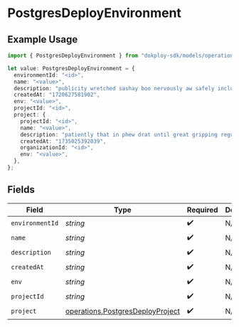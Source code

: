 # PostgresDeployEnvironment

## Example Usage

```typescript
import { PostgresDeployEnvironment } from "dokploy-sdk/models/operations";

let value: PostgresDeployEnvironment = {
  environmentId: "<id>",
  name: "<value>",
  description: "publicity wretched sashay boo nervously aw safely including",
  createdAt: "1720627581902",
  env: "<value>",
  projectId: "<id>",
  project: {
    projectId: "<id>",
    name: "<value>",
    description: "patiently that in phew drat until great gripping regular nor",
    createdAt: "1735025392039",
    organizationId: "<id>",
    env: "<value>",
  },
};
```

## Fields

| Field                                                                                | Type                                                                                 | Required                                                                             | Description                                                                          |
| ------------------------------------------------------------------------------------ | ------------------------------------------------------------------------------------ | ------------------------------------------------------------------------------------ | ------------------------------------------------------------------------------------ |
| `environmentId`                                                                      | *string*                                                                             | :heavy_check_mark:                                                                   | N/A                                                                                  |
| `name`                                                                               | *string*                                                                             | :heavy_check_mark:                                                                   | N/A                                                                                  |
| `description`                                                                        | *string*                                                                             | :heavy_check_mark:                                                                   | N/A                                                                                  |
| `createdAt`                                                                          | *string*                                                                             | :heavy_check_mark:                                                                   | N/A                                                                                  |
| `env`                                                                                | *string*                                                                             | :heavy_check_mark:                                                                   | N/A                                                                                  |
| `projectId`                                                                          | *string*                                                                             | :heavy_check_mark:                                                                   | N/A                                                                                  |
| `project`                                                                            | [operations.PostgresDeployProject](../../models/operations/postgresdeployproject.md) | :heavy_check_mark:                                                                   | N/A                                                                                  |